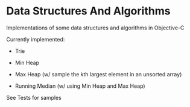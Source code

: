 # Data Structures And Algorithms
Implementations of some data structures and algorithms in Objective-C

Currently implemented:
  - Trie
  - Min Heap
  - Max Heap (w/ sample the kth largest element in an unsorted array)

  - Running Median (w/ using Min Heap and Max Heap)
  
See Tests for samples
